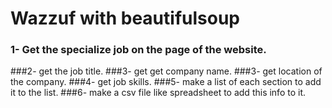 # Wazzuf with beautifulsoup
### 1- Get the specialize job on the page of the website.
###2- get the job title.
###3- get get company name.
###3- get location of the company.
###4- get job skills.
###5- make a list of each section to add it to the list.
###6- make a csv file like spreadsheet to add this info to it.

